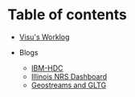 # Table of contents

* [Visu's Worklog](worklog.md)

* Blogs
  * [IBM-HDC](blogs/IBM-HDC.md)
  * [Illinois NRS Dashboard](blogs/IL-NRS.md)
  * [Geostreams and GLTG](blogs/GLTG-Geostreams.md)

